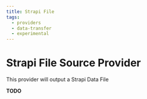 ```yaml
---
title: Strapi File
tags:
  - providers
  - data-transfer
  - experimental
---
```


# Strapi File Source Provider

This provider will output a Strapi Data File

**TODO**
